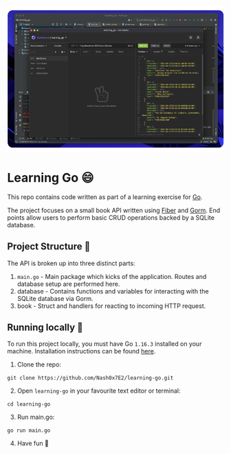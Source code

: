 ![example of running GO API](./screenshot/example.png)

# Learning Go 😄
This repo contains code written as part of a learning exercise for [Go](https://golang.org/). 

The project focuses on a small book API written using [Fiber](https://github.com/gofiber/fiber) and [Gorm](https://gorm.io/). End points allow users to perform basic CRUD operations backed by a SQLite database. 

## Project Structure 📕
The API is broken up into three distinct parts:
1. `main.go` - Main package which kicks of the application. Routes and database setup are performed here. 
2. database - Contains functions and variables for interacting with the SQLite database via Gorm. 
3. book - Struct and handlers for reacting to incoming HTTP request.

## Running locally 👾
To run this project locally, you must have Go `1.16.3` installed on your machine. Installation instructions can be found [here](https://golang.org/doc/install).

1. Clone the repo:
```shell 
git clone https://github.com/Nash0x7E2/learning-go.git
```

2. Open `learning-go` in your favourite text editor or terminal:
```shell
cd learning-go
```

3. Run main.go:
```shell
go run main.go
```

4. Have fun 🎉